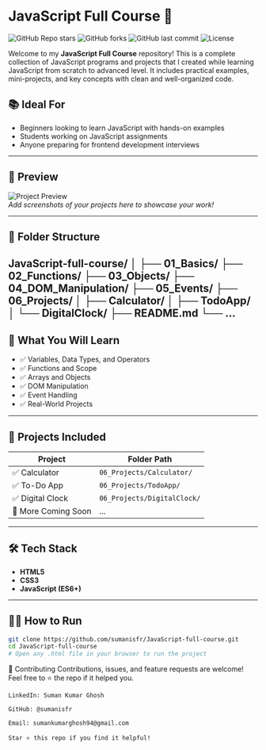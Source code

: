 # JavaScript Full Course 🚀


![GitHub Repo stars](https://img.shields.io/github/stars/sumanisfr/JavaScript-full-course?style=social)
![GitHub forks](https://img.shields.io/github/forks/sumanisfr/JavaScript-full-course?style=social)
![GitHub last commit](https://img.shields.io/github/last-commit/sumanisfr/JavaScript-full-course)
![License](https://img.shields.io/badge/license-MIT-blue.svg)

Welcome to my **JavaScript Full Course** repository! This is a complete collection of JavaScript programs and projects that I created while learning JavaScript from scratch to advanced level. It includes practical examples, mini-projects, and key concepts with clean and well-organized code.


## 📚 Ideal For

- Beginners looking to learn JavaScript with hands-on examples
- Students working on JavaScript assignments
- Anyone preparing for frontend development interviews

---

## 📸 Preview

![Project Preview](https://via.placeholder.com/800x400?text=JavaScript+Project+Preview)  
*Add screenshots of your projects here to showcase your work!*

---

## 📁 Folder Structure
JavaScript-full-course/ 
│ ├── 01_Basics/ 
├── 02_Functions/ 
├── 03_Objects/ 
├── 04_DOM_Manipulation/ 
├── 05_Events/ 
├── 06_Projects/ 
│ ├── Calculator/ 
│ ├── TodoApp/ 
│ └── DigitalClock/ 
├── README.md └── ...
---

## 🧠 What You Will Learn

- ✅ Variables, Data Types, and Operators
- ✅ Functions and Scope
- ✅ Arrays and Objects
- ✅ DOM Manipulation
- ✅ Event Handling
- ✅ Real-World Projects

---

## 🚀 Projects Included

| Project            | Folder Path               |
|--------------------|---------------------------|
| ✅ Calculator       | `06_Projects/Calculator/`  |
| ✅ To-Do App        | `06_Projects/TodoApp/`     |
| ✅ Digital Clock    | `06_Projects/DigitalClock/`|
| 📌 More Coming Soon | ...                        |

---

## 🛠 Tech Stack

- **HTML5**
- **CSS3**
- **JavaScript (ES6+)**

---

## 🧑‍💻 How to Run

```bash
git clone https://github.com/sumanisfr/JavaScript-full-course.git
cd JavaScript-full-course
# Open any .html file in your browser to run the project

```
🙌 Contributing
Contributions, issues, and feature requests are welcome!
Feel free to ⭐ the repo if it helped you.



 ```📩 Connect with Me
LinkedIn: Suman Kumar Ghosh

GitHub: @sumanisfr

Email: sumankumarghosh94@gmail.com

Star ⭐ this repo if you find it helpful!



